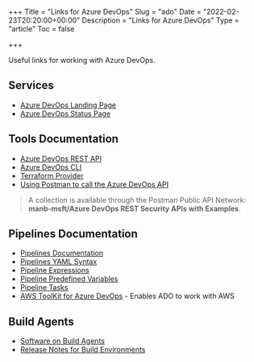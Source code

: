 +++
Title = "Links for Azure DevOps"
Slug = "ado"
Date = "2022-02-23T20:20:00+00:00"
Description = "Links for Azure DevOps"
Type = "article"
Toc = false

+++

Useful links for working with Azure DevOps.

<!--more-->

## Services

- [Azure DevOps Landing Page](https://dev.azure.com/)
- [Azure DevOps Status Page](https://status.dev.azure.com/)

## Tools Documentation

- [Azure DevOps REST API](https://docs.microsoft.com/en-us/rest/api/azure/devops)
- [Azure DevOps CLI](https://docs.microsoft.com/en-us/azure/devops/cli/quick-reference?view=azure-devops)
- [Terraform Provider](https://registry.terraform.io/providers/microsoft/azuredevops/latest/docs)
- [Using Postman to call the Azure DevOps API](https://sanderh.dev/call-Azure-DevOps-REST-API-Postman/)

> A collection is available through the Postman Public API Network: **manb-msft/Azure DevOps REST Security APIs with Examples**.

## Pipelines Documentation

- [Pipelines Documentation](https://docs.microsoft.com/en-gb/azure/devops/pipelines/)
- [Pipelines YAML Syntax](https://docs.microsoft.com/en-gb/azure/devops/pipelines/yaml-schema?view=azure-devops)
- [Pipeline Expressions](https://docs.microsoft.com/en-gb/azure/devops/pipelines/process/expressions?view=azure-devops)
- [Pipeline Predefined Variables](https://docs.microsoft.com/en-gb/azure/devops/pipelines/build/variables?view=azure-devops)
- [Pipeline Tasks](https://docs.microsoft.com/en-gb/azure/devops/pipelines/tasks/?view=azure-devops)
- [AWS ToolKit for Azure DevOps](https://docs.aws.amazon.com/vsts/index.html) - Enables ADO to work with AWS

## Build Agents

- [Software on Build Agents](https://docs.microsoft.com/en-us/azure/devops/pipelines/agents/hosted?view=azure-devops&tabs=yaml#software)
- [Release Notes for Build Environments](https://github.com/actions/virtual-environments/releases)
